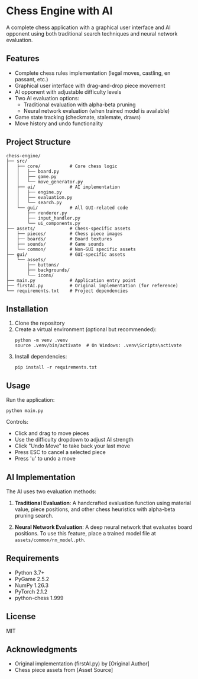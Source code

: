 # Chess Engine with AI

A complete chess application with a graphical user interface and AI opponent using both traditional search techniques and neural network evaluation.

## Features

- Complete chess rules implementation (legal moves, castling, en passant, etc.)
- Graphical user interface with drag-and-drop piece movement
- AI opponent with adjustable difficulty levels
- Two AI evaluation options:
  - Traditional evaluation with alpha-beta pruning
  - Neural network evaluation (when trained model is available)
- Game state tracking (checkmate, stalemate, draws)
- Move history and undo functionality

## Project Structure

```
chess-engine/
├── src/
│   ├── core/           # Core chess logic
│   │   ├── board.py
│   │   ├── game.py
│   │   └── move_generator.py
│   ├── ai/             # AI implementation
│   │   ├── engine.py
│   │   ├── evaluation.py
│   │   └── search.py
│   └── gui/            # All GUI-related code
│       ├── renderer.py
│       ├── input_handler.py
│       └── ui_components.py
├── assets/             # Chess-specific assets
│   ├── pieces/         # Chess piece images
│   ├── boards/         # Board textures
│   ├── sounds/         # Game sounds
│   └── common/         # Non-GUI specific assets
├── gui/                # GUI-specific assets
│   └── assets/         
│       ├── buttons/
│       ├── backgrounds/
│       └── icons/
├── main.py             # Application entry point
├── firstAI.py          # Original implementation (for reference)
└── requirements.txt    # Project dependencies
```

## Installation

1. Clone the repository
2. Create a virtual environment (optional but recommended):
   ```
   python -m venv .venv
   source .venv/bin/activate  # On Windows: .venv\Scripts\activate
   ```
3. Install dependencies:
   ```
   pip install -r requirements.txt
   ```

## Usage

Run the application:
```
python main.py
```

Controls:
- Click and drag to move pieces
- Use the difficulty dropdown to adjust AI strength
- Click "Undo Move" to take back your last move
- Press ESC to cancel a selected piece
- Press 'u' to undo a move

## AI Implementation

The AI uses two evaluation methods:

1. **Traditional Evaluation**: A handcrafted evaluation function using material value, piece positions, and other chess heuristics with alpha-beta pruning search.

2. **Neural Network Evaluation**: A deep neural network that evaluates board positions. To use this feature, place a trained model file at `assets/common/nn_model.pth`.

## Requirements

- Python 3.7+
- PyGame 2.5.2
- NumPy 1.26.3
- PyTorch 2.1.2
- python-chess 1.999

## License

MIT

## Acknowledgments

- Original implementation (firstAI.py) by [Original Author]
- Chess piece assets from [Asset Source]
